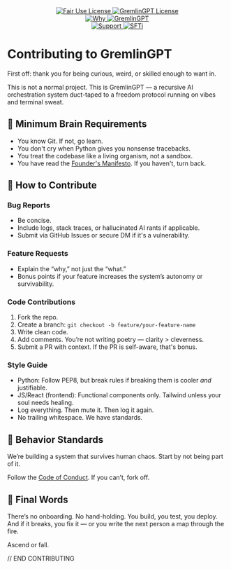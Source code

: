 <link rel="stylesheet" type="text/css" href="docs/custom.css">
<div align="center">
  <a
href="https://github.com/statikfintechllc/AscendAI/blob/master/About Us/LICENSE.md">
    <img src="https://img.shields.io/badge/FAIR%20USE-black?style=for-the-badge&logo=dragon&logoColor=gold" alt="Fair Use License"/>
  </a>
  <a href="https://github.com/statikfintechllc/AscendAI/blob/master/About Us/LICENSE.md">
    <img src="https://img.shields.io/badge/GREMLINGPT%20v1.0.3-darkred?style=for-the-badge&logo=dragon&logoColor=gold" alt="GremlinGPT License"/>
  </a>
</div>
<div align="center">
  <a
href="https://github.com/statikfintechllc/AscendAI/blob/master/About Us/WHY_GREMLINGPT.md">
    <img src="https://img.shields.io/badge/Why-black?style=for-the-badge&logo=dragon&logoColor=gold" alt="Why"/>
  </a>
  <a href="https://github.com/statikfintechllc/AscendAI/blob/master/About Us/WHY_GREMLINGPT.md">
    <img src="https://img.shields.io/badge/GremlinGPT-darkred?style=for-the-badge&logo=dragon&logoColor=gold" alt="GremlinGPT"/>
  </a>
</div>

  <div align="center">
  <a href="https://ko-fi.com/statikfintech_llc">
    <img src="https://img.shields.io/badge/Support-black?style=for-the-badge&logo=dragon&logoColor=gold" alt="Support"/>
  </a>
  <a href="https://patreon.com/StatikFinTech_LLC?utm_medium=unknown&utm_source=join_link&utm_campaign=creatorshare_creator&utm_content=copyLink">
    <img src="https://img.shields.io/badge/SFTi-darkred?style=for-the-badge&logo=dragon&logoColor=gold" alt="SFTi"/>
  </a>
</div>

# Contributing to GremlinGPT

First off: thank you for being curious, weird, or skilled enough to want in.

This is not a normal project. This is GremlinGPT — a recursive AI orchestration system duct-taped to a freedom protocol running on vibes and terminal sweat.

## 🧠 Minimum Brain Requirements

- You know Git. If not, go learn.
- You don't cry when Python gives you nonsense tracebacks.
- You treat the codebase like a living organism, not a sandbox.
- You have read the [Founder's Manifesto](../FOUNDER_LOG.md). If you haven't, turn back.

## 🧩 How to Contribute

### Bug Reports

- Be concise. 
- Include logs, stack traces, or hallucinated AI rants if applicable.
- Submit via GitHub Issues or secure DM if it's a vulnerability.

### Feature Requests

- Explain the “why,” not just the “what.”
- Bonus points if your feature increases the system’s autonomy or survivability.

### Code Contributions

1. Fork the repo.
2. Create a branch: `git checkout -b feature/your-feature-name`
3. Write clean code.
4. Add comments. You’re not writing poetry — clarity > cleverness.
5. Submit a PR with context. If the PR is self-aware, that's bonus.

### Style Guide

- Python: Follow PEP8, but break rules if breaking them is cooler *and* justifiable.
- JS/React (frontend): Functional components only. Tailwind unless your soul needs healing.
- Log everything. Then mute it. Then log it again.
- No trailing whitespace. We have standards.

## 🧯 Behavior Standards

We’re building a system that survives human chaos. Start by not being part of it.

Follow the [Code of Conduct](CODE_OF_CONDUCT.md). If you can’t, fork off.

## 🪬 Final Words

There’s no onboarding. No hand-holding. You build, you test, you deploy. And if it breaks, you fix it — or you write the next person a map through the fire.

Ascend or fall.

// END CONTRIBUTING
